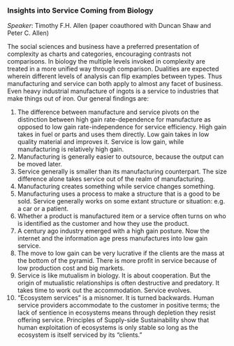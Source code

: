 ### Insights into Service Coming from Biology

_Speaker_: Timothy F.H. Allen (paper coauthored with Duncan Shaw and Peter C. Allen)

The social sciences and business have a preferred presentation of complexity as charts and categories, encouraging contrasts not comparisons. In biology the multiple levels invoked in complexity are treated in a more unified way through comparison. Dualities are expected wherein different levels of analysis can flip examples between types. Thus manufacturing and service can both apply to almost any facet of business. Even heavy industrial manufacture of ingots is a service to industries that make things out of iron. Our general findings are:

1. The difference between manufacture and service pivots on the distinction between high gain rate-dependence for manufacture as opposed to low gain rate-independence for service efficiency. High gain takes in fuel or parts and uses them directly. Low gain takes in low quality material and improves it. Service is low gain, while manufacturing is relatively high gain.
2. Manufacturing is generally easier to outsource, because the output can be moved later.
3. Service generally is smaller than its manufacturing counterpart. The size difference alone takes service out of the realm of manufacturing.
4. Manufacturing creates something while service changes something.
5. Manufacturing uses a process to make a structure that is a good to be sold. Service generally works on some extant structure or situation: e.g. a car or a patient.
6. Whether a product is manufactured item or a service often turns on who is identified as the customer and how they use the product.
7. A century ago industry emerged with a high gain posture. Now the internet and the information age press manufactures into low gain service.
8. The move to low gain can be very lucrative if the clients are the mass at the bottom of the pyramid. There is more profit in service because of low production cost and big markets.
9. Service is like mutualism in biology. It is about cooperation. But the origin of mutualistic relationships is often destructive and predatory. It takes time to work out the accommodation. Service evolves.
10. “Ecosystem services” is a misnomer. It is turned backwards. Human service providers accommodate to the customer in positive terms; the lack of sentience in ecosystems means through depletion they resist offering service. Principles of Supply-side Sustainability show that human exploitation of ecosystems is only stable so long as the ecosystem is itself serviced by its “clients.”